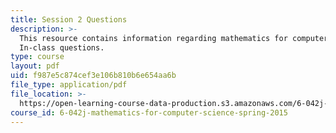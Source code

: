 ```yaml
---
title: Session 2 Questions
description: >-
  This resource contains information regarding mathematics for computer science:
  In-class questions.
type: course
layout: pdf
uid: f987e5c874cef3e106b810b6e654aa6b
file_type: application/pdf
file_location: >-
  https://open-learning-course-data-production.s3.amazonaws.com/6-042j-mathematics-for-computer-science-spring-2015/f987e5c874cef3e106b810b6e654aa6b_MIT6_042JS15_cp2.pdf
course_id: 6-042j-mathematics-for-computer-science-spring-2015
---
```

